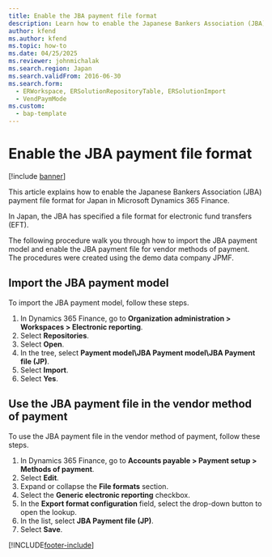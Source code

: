 ```yaml
---
title: Enable the JBA payment file format
description: Learn how to enable the Japanese Bankers Association (JBA) payment file format for Japan in Microsoft Dynamics 365 Finance.
author: kfend
ms.author: kfend
ms.topic: how-to
ms.date: 04/25/2025
ms.reviewer: johnmichalak
ms.search.region: Japan
ms.search.validFrom: 2016-06-30
ms.search.form: 
  - ERWorkspace, ERSolutionRepositoryTable, ERSolutionImport
  - VendPaymMode
ms.custom: 
  - bap-template
---
```


# Enable the JBA payment file format

[!include [banner](../../includes/banner.md)]

This article explains how to enable the Japanese Bankers Association (JBA) payment file format for Japan in Microsoft Dynamics 365 Finance.

In Japan, the JBA has specified a file format for electronic fund transfers (EFT). 

The following procedure walk you through how to import the JBA payment model and enable the JBA payment file for vendor methods of payment. The procedures were created using the demo data company JPMF.

## Import the JBA payment model

To import the JBA payment model, follow these steps.

1. In Dynamics 365 Finance, go to **Organization administration \> Workspaces \> Electronic reporting**.
1. Select **Repositories**.
1. Select **Open**.
1. In the tree, select **Payment model\JBA Payment model\JBA Payment file (JP)**.
1. Select **Import**.
1. Select **Yes**.

## Use the JBA payment file in the vendor method of payment

To use the JBA payment file in the vendor method of payment, follow these steps.

1. In Dynamics 365 Finance, go to **Accounts payable \> Payment setup \> Methods of payment**.
1. Select **Edit**.
1. Expand or collapse the **File formats** section.
1. Select the **Generic electronic reporting** checkbox.
1. In the **Export format configuration** field, select the drop-down button to open the lookup.
1. In the list, select **JBA Payment file (JP)**.
1. Select **Save**.



[!INCLUDE[footer-include](../../../includes/footer-banner.md)]
